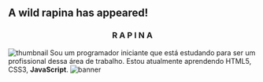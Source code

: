 ## A wild rapina has appeared!
<h3 align="center">R A P I N A</h3>

![thumbnail](https://github.com/rapinadescolado/rapinadescolado/assets/163008675/848f7ed3-9d44-4e4b-871b-fba8ff7a76b3)   Sou um programador iniciante que está estudando para ser um profissional dessa área de trabalho. Estou atualmente aprendendo HTML5, CSS3, <strong color="yellow">JavaScript</strong>.
![banner](https://github.com/rapinadescolado/rapinadescolado/assets/163008675/4bee25d9-2780-4c86-b5f0-7cf16bb026e9)
